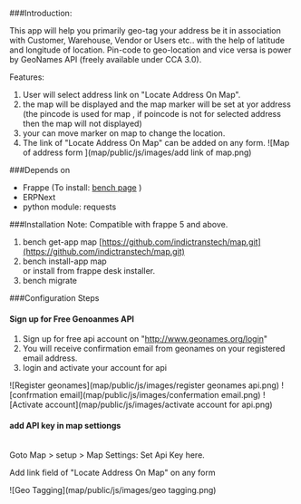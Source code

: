 <!-- ## Locate your address on map

app for locating your exact address on map with lat lon

#### License

MIT -->


###Introduction:

This app will help you primarily geo-tag your address be it in association with Customer, Warehouse, Vendor or Users etc.. with the help of latitude and longitude of location. Pin-code to geo-location and vice versa is power by GeoNames API (freely available under CCA 3.0).<br>

Features:

1. User will select address link on "Locate Address On Map".
2. the map will be displayed and the map marker will be set at yor address (the pincode is used for map , if poincode is not for selected address then the map will not displayed)
3. your can move marker on map to change the location.
4. The link of "Locate Address On Map" can be added on any form.
![Map of address form ](map/public/js/images/add link of map.png)


###Depends on
- Frappe (To install: [bench page](https://github.com/frappe/bench) )
- ERPNext 
- python module: requests 

###Installation
Note: Compatible with frappe 5 and above.

1. bench get-app map [https://github.com/indictranstech/map.git](https://github.com/indictranstech/map.git)
2. bench install-app map<br>or install from frappe desk installer.
3. bench migrate


###Configuration Steps


#### Sign up for Free Genoanmes API
1. Sign up for free api account on "http://www.geonames.org/login"
2. You will receive confirmation email from geonames on your registered email address.
3. login and activate your account for api

![Register geonames](map/public/js/images/register geonames api.png)
![confrmation email](map/public/js/images/confermation email.png)
![Activate account](map/public/js/images/activate account for api.png)

#### add API key in map settiongs
<br>  Goto Map  > setup > Map Settings:  Set Api Key here.

Add link field of "Locate Address On Map" on any form 

![Geo Tagging](map/public/js/images/geo tagging.png)
